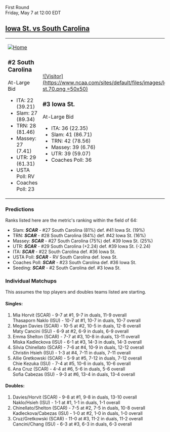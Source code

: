 First Round  
Friday, May 7 at 12:00 EDT
## [Iowa St. vs South Carolina](https://www.ncaa.com/game/5833669) 

<table><tr><td>  

[![Home](https://www.ncaa.com/sites/default/files/images/logos/schools/s/south-carolina.70.png)](../index.md)  

### #2 South Carolina  

At-Large Bid  
- ITA: 22 (39.21)  
- Slam: 27 (89.34)  
- TRN: 28 (81.46)  
- Massey: 27 (7.41)  
- UTR: 29 (61.31)  
- USTA Poll: RV  
- Coaches Poll: 23  

</td><td>  

[![Visitor](https://www.ncaa.com/sites/default/files/images/logos/schools/i/iowa-st.70.png =50x50)](../index.md)  

### #3 Iowa St.  

At-Large Bid  
- ITA: 36 (22.35)  
- Slam: 41 (86.71)  
- TRN: 42 (78.56)  
- Massey: 39 (6.76)  
- UTR: 39 (59.07)  
- Coaches Poll: 36  

</td></tr></table>  

### Predictions  

Ranks listed here are the metric's ranking within the field of 64:  
- Slam: ***SCAR*** - #27 South Carolina (81%) def. #41 Iowa St. (19%)  
- TRN: ***SCAR*** - #28 South Carolina (84%) def. #42 Iowa St. (16%)  
- Massey: ***SCAR*** - #27 South Carolina (75%) def. #39 Iowa St. (25%)  
- UTR: ***SCAR*** - #29 South Carolina (+2.24) def. #39 Iowa St. (-2.24)  
- ITA: ***SCAR*** - #22 South Carolina def. #36 Iowa St.  
- USTA Poll: ***SCAR*** - RV South Carolina def. Iowa St.  
- Coaches Poll: ***SCAR*** - #23 South Carolina def. #36 Iowa St.  
- Seeding: ***SCAR*** - #2 South Carolina def. #3 Iowa St.  

### Individual Matchups  

This assumes the top players and doubles teams listed are starting.  

#### Singles:  
1. Mia Horvit (SCAR) - 9-7 at #1, 9-7 in duals, 11-9 overall  
   Thasaporn Naklo (ISU) - 10-7 at #1, 10-7 in duals, 10-7 overall
2. Megan Davies (SCAR) - 10-5 at #2, 10-5 in duals, 12-8 overall  
   Maty Cancini (ISU) - 6-9 at #2, 6-9 in duals, 6-9 overall
3. Emma Shelton (SCAR) - 7-7 at #3, 10-8 in duals, 13-11 overall  
   Miska Kadleckova (ISU) - 6-1 at #3, 14-3 in duals, 14-3 overall
4. Silvia Chinellato (SCAR) - 7-6 at #4, 10-9 in duals, 12-12 overall  
   Christin Hsieh (ISU) - 1-3 at #4, 7-11 in duals, 7-11 overall
5. Allie Gretkowski (SCAR) - 5-9 at #5, 7-12 in duals, 7-12 overall  
   Chie Kezuka (ISU) - 7-4 at #5, 10-6 in duals, 10-6 overall
6. Ana Cruz (SCAR) - 4-4 at #6, 5-6 in duals, 5-6 overall  
   Sofia Cabezas (ISU) - 9-3 at #6, 13-4 in duals, 13-4 overall

#### Doubles:  
1. Davies/Horvit (SCAR) - 9-8 at #1, 9-8 in duals, 13-10 overall  
   Naklo/Hsieh (ISU) - 1-1 at #1, 1-1 in duals, 1-1 overall
2. Chinellato/Shelton (SCAR) - 7-5 at #2, 7-5 in duals, 10-8 overall  
   Kadleckova/Cabezas (ISU) - 1-0 at #2, 1-0 in duals, 1-0 overall
3. Cruz/Gretkowski (SCAR) - 11-0 at #3, 11-2 in duals, 11-2 overall  
   Cancini/Chang (ISU) - 6-3 at #3, 6-3 in duals, 6-3 overall